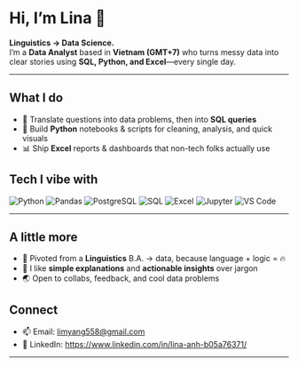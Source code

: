 # Hi, I’m Lina 👋

**Linguistics → Data Science.**  
I’m a **Data Analyst** based in **Vietnam (GMT+7)** who turns messy data into clear stories using **SQL, Python, and Excel**—every single day.

---

## What I do
- 🧠 Translate questions into data problems, then into **SQL queries**
- 🐍 Build **Python** notebooks & scripts for cleaning, analysis, and quick visuals
- 📊 Ship **Excel** reports & dashboards that non-tech folks actually use

## Tech I vibe with
![Python](https://img.shields.io/badge/Python-3776AB?logo=python&logoColor=white)
![Pandas](https://img.shields.io/badge/Pandas-150458?logo=pandas&logoColor=white)
![PostgreSQL](https://img.shields.io/badge/PostgreSQL-336791?logo=postgresql&logoColor=white)
![SQL](https://img.shields.io/badge/SQL-025E8C?logo=databricks&logoColor=white)
![Excel](https://img.shields.io/badge/Excel-217346?logo=microsoft-excel&logoColor=white)
![Jupyter](https://img.shields.io/badge/Jupyter-F37626?logo=jupyter&logoColor=white)
![VS Code](https://img.shields.io/badge/VS%20Code-007ACC?logo=visual-studio-code&logoColor=white)

---

## A little more
- 🌱 Pivoted from a **Linguistics** B.A. → data, because language + logic = 🔥  
- 💬 I like **simple explanations** and **actionable insights** over jargon  
- 🌏 Open to collabs, feedback, and cool data problems

## Connect
- 📫 Email: limyang558@gmail.com
- 💼 LinkedIn: https://www.linkedin.com/in/lina-anh-b05a76371/

---

